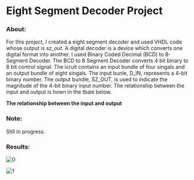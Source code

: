 # Eight Segment Decoder Project

### About:

For this project, I created a eight segment decoder and used VHDL code whose output is *sz_out*. A digital decoder is a device which converts one digital format into another. I used Binary Coded Decimal (BCD) to 8-Segment Decoder. The BCD to 8 Segment Decoder converts 4 bit binary to 8 bit control signal. The icruit contains an input bundle of four singals and an output bundle of eight singals. The input bunle, D_IN, represents a 4-bit binary number. The output bundle, SZ_OUT, is used to indicate the magnitude of the 4-bit binary input number. The relationship between the input and output is hown in the tbale below. 

**The relationship between the input and output**

### Note:

Still in progress.

### Results:

![0](https://user-images.githubusercontent.com/89553126/138167195-c8e20729-9058-4e55-9d2d-fb4533275fcf.png)

![1](https://user-images.githubusercontent.com/89553126/138167202-9f146847-3e7f-4bed-99ae-c682147eab5c.png)
